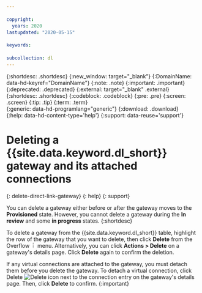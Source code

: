 ```yaml
---

copyright:
  years: 2020
lastupdated: "2020-05-15"

keywords:  

subcollection: dl
---
```


{:shortdesc: .shortdesc}
{:new_window: target="_blank"}
{:DomainName: data-hd-keyref="DomainName"}
{:note: .note}
{:important: .important}
{:deprecated: .deprecated}
{:external: target="_blank" .external}
{:shortdesc: .shortdesc}
{:codeblock: .codeblock}
{:pre: .pre}
{:screen: .screen}
{:tip: .tip}
{:term: .term}  
{:generic: data-hd-programlang="generic"}
{:download: .download}  
{:help: data-hd-content-type='help'}
{:support: data-reuse='support'}


# Deleting a {{site.data.keyword.dl_short}} gateway and its attached connections
{: delete-direct-link-gateway}
{: help}
{: support}

You can delete a gateway either before or after the gateway moves to the **Provisioned** state. However, you cannot delete a gateway during the **In review** and some **in progress** states.
{:shortdesc}

To delete a gateway from the {{site.data.keyword.dl_short}} table, highlight the row of the gateway that you want to delete, then click **Delete** from the Overflow ![Overflow menu](images/overflow.png) menu. Alternatively, you can click **Actions > Delete** on a gateway's details page. Click **Delete** again to confirm the deletion.

If any virtual connections are attached to the gateway, you must detach them before you delete the gateway. To detach a virtual connection, click Delete ![Delete icon](images/garbage_icon.png) next to the connection entry on the gateway's details page. Then, click **Delete** to confirm.
{:important}
